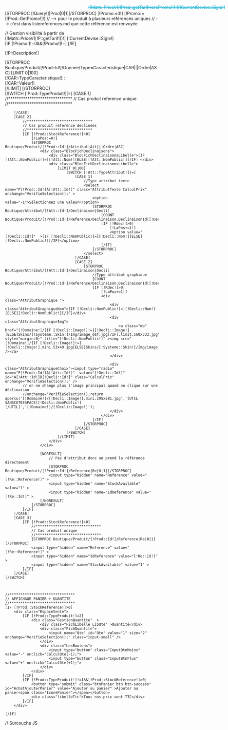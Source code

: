 [STORPROC [!Query!]|Prod|0|1][/STORPROC]
[!Promo:=0!]
[!Promo:=[!Prod::GetPromo!]!]
// --> pour le produit à plusieurs références uniques 
//      --> c'est dans listereferences.md que cette référence est renvoyée 
<div class="BlocFichTitre">
</div>
<div class="BlocFichContent">
	<div class="BlocFichPrix">
		// Gestion visibilité à partir de
		<div class="PrixDansFiche" id="tarif">[!Math::PriceV([!P::getTarif!])!] [!CurrentDevise::Sigle!]</div>
		[IF [!Promo!]!=0&&[!Promo!]!=]
			<div style="display:block;color:#01ACCF;font-size:14px;position:absolute;right:10px;text-decoration:line-through;top:44px;" id="tarifNonPromo">[!Math::PriceV([!Prod::getTarifHorsPromo!])!][!CurrentDevise::Sigle!]</div>
		[/IF]
	</div>
		<p>[!P::Description!]</p>
	<div class="BlocFichCaracteristique" >
		[STORPROC Boutique/Produit/[!Prod::Id!]/Donnee/Type=Caracteristique|CAR|||Ordre|ASC]
			[LIMIT 0|100]
				<div class="BlocFichLigneCaract">
					<span class="FichLibelle" >[!CAR::TypeCaracteristique!] : </span><br />
					<span class="FichValeurCaract">[!CAR::Valeur!]</span>
				</div>
			[/LIMIT]
		[/STORPROC]
	</div>
	[SWITCH [!Prod::TypeProduit!]|=]
		[CASE 1]
			//******************************
			// Cas produit reference unique 
			//******************************
			
		[/CASE]
		[CASE 2]
			//******************************
			// Cas produit reference declinées
			//******************************
			[IF [!Prod::StockReference!]>0]
				[!LaPos:=0!]
				[STORPROC Boutique/Produit/[!Prod::Id!]/Attribut|Att|||Ordre|ASC]
					<div class="BlocFichDeclinaisons">
						<div class="BlocFichDeclinaisonsLibelle">[IF [!Att::NomPublic!]=][!Att::Nom!][ELSE][!Att::NomPublic!][/IF] </div>
						<div class="BlocFichDeclinaisonsLibelle">
							[LIMIT 0|100]
								[SWITCH [!Att::TypeAttribut!]|=]
									[CASE 1]
										//Type attribut texte
										<select name="P[!Prod::Id!]A[!Att::Id!]" class="AttributTexte CalculPrix" onchange="VerifieSelection();" >
											<option value="-1">Sélectionnez une valeur</option>
											[STORPROC Boutique/Attribut/[!Att::Id!]/Declinaison|Decli]
												[COUNT Boutique/Produit/[!Prod::Id!]/Reference/Declinaison.DeclinaisonId([!Decli::Id!])&&Quantite>0&&Tarif>0|Rdec]
												[IF [!Rdec!]>0]
													[!LaPos+=1!]
													<option value="[!Decli::Id!]"  >[IF [!Decli::NomPublic!]=][!Decli::Nom!][ELSE][!Decli::NomPublic!][/IF]</option>
												[/IF]
											[/STORPROC]
										</select>
									[/CASE]
									[CASE 2]
										[STORPROC Boutique/Attribut/[!Att::Id!]/Declinaison|Decli]
											//Type attribut graphique
											[COUNT Boutique/Produit/[!Prod::Id!]/Reference/Declinaison.DeclinaisonId([!Decli::Id!])&&Quantite>0&&Tarif>0|Rdec]
											[IF [!Rdec!]>0]
												[!LaPos+=1!]
												<div class="AttributGraphique ">
													<div class="AttributGraphiqueNom">[IF [!Decli::NomPublic!]=][!Decli::Nom!][ELSE][!Decli::NomPublic!][/IF]</div>
													<div class="AttributGraphiqueImg">
														<a class="mb" href="[!Domaine!]/[IF [!Decli::Image!]!=][!Decli::Image!][ELSE]Skins/[!Systeme::Skin!]/Img/image_def.jpg[/IF].limit.560x533.jpg" style="margin:0;" title="[!Decli::NomPublic!]" ><img src="[!Domaine!]/[IF [!Decli::Image!]!=][!Decli::Image!].mini.53x49.jpg[ELSE]Skins/[!Systeme::Skin!]/Img/image_def.jpg.mini.53x49.jpg[/IF]" /></a>
													</div>
			
													<div class="AttributGraphiqueChoix"><input type="radio" name="P[!Prod::Id!]A[!Att::Id!]"  value="[!Decli::Id!]"  id="A[!Att::Id!]D[!Decli::Id!]" class="CalculPrix" onchange="VerifieSelection();" />
			// on ne change plus l'image principal quand on clique sur une déclinaison
			//onchange="VerifieSelection();return apercu('[!Domaine!]/[!Decli::Image!].mini.295x281.jpg','[UTIL SANSCOTEESPACE][!Decli::NomPublic!][/UTIL]','[!Domaine!]/[!Decli::Image!]');
													</div>
												</div>
											[/IF]
										[/STORPROC]
									[/CASE]
								[/SWITCH]
							[/LIMIT]
						</div>
					</div>
					
					[NORESULT]
						// Pas d'attribut donc on prend la référence directement
						[STORPROC Boutique/Produit/[!Prod::Id!]/Reference|Re|0|1][/STORPROC]
						<input type="hidden" name="Reference" value="[!Re::Reference!]" >
						<input type="hidden" name="StockAvailable" value="1" >
						<input type="hidden" name="IdReference" value="[!Re::Id!]" >
					[/NORESULT]
				[/STORPROC]
			[/IF]
		[/CASE]
		[CASE 3]
			[IF [!Prod::StockReference!]>0]
				//******************************
				// Cas produit unique
				//******************************
				[STORPROC Boutique/Produit/[!Prod::Id!]/Reference|Re|0|1][/STORPROC]
				<input type="hidden" name="Reference" value="[!Re::Reference!]" >
				<input type="hidden" name="IdReference" value="[!Re::Id!]" >
				<input type="hidden" name="StockAvailable" value="1" >
			[/IF]
		[/CASE]
	[/SWITCH]
	
	
	
	//******************************
	// AFFICHAGE PANIER + QUANTITE
	//******************************
	[IF [!Prod::StockReference!]>0]
		<div class="EspaceVente">
			[IF [!Prod::TypeProduit!]=2]
				<div class="GestionQuantite"  >
					<div class="FichLibelle LibQte" >Quantité</div>
					<div class="FichQuantite">
						<input name="Qte" id="Qte" value="1" size="2" onchange="VerifieSelection();" class="input-small" />
					</div>
					<div class="LesBoutons">
						<input type="button" class="InputBtnMoins" value="-" onclick="CalculQte(-1);">
						<input type="button" class="InputBtnPlus" value="+" onclick="CalculQte(+1);">
					</div>
				</div>
			[/IF]
			[IF [!Prod::TypeProduit!]!=1&&[!Prod::StockReference!]>0]
				<button type="submit" class="btnPanier btn btn-success" id="AchatAjouterPanier" value="Ajouter au panier" >Ajouter au panier<span class="IconePanier"></span></button>
				<div class="libelleTtc">Tous nos prix sont TTC</div>
			[/IF]
		</div>

	[/IF]

</div>



// Surcouche JS
<script type="text/javascript">

	$(document).ready(function () {
		$('#FicheProduit').submit(function(e) {
			//VerifieSelection();
			// on vérifie qu'on a sélectionné le produit que l'on voulait acheté
			var sel = $('.CalculPrix');
			var req = {};
			var initI=0;
			//On va chercher tous les combos et radios d'attributs
			$(sel).each(function (index,item){
				var attribut = $(item).get('name');
				var valeurattribut = -1;
				var attributclass = $(item).get('class');
				initI=1;	

				switch ($(item).get('type')){
					case "radio":
						if ($(item).get('checked')){
							
							valeurattribut = $(item).get('value');
							//On stocke les informations dans le tableau de requete
							req[attribut] = valeurattribut;
						}
					break;
					default:
						valeurattribut = $(item).val();
						//On stocke les informations dans le tableau de requete
						req[attribut] = valeurattribut;
					break;
				}
			});
			//On boucle sur req si une valeur est égale à -1 on sort
			for (var i in req){
				if (req[i]==-1) {
					toastr.warning("Merci de faire votre sélection avant d'ajouter au panier ");
					e.preventDefault();
					return;
				}
			};
			if (!(i)&& initI==1) {
				toastr.warning("Merci de faire votre sélection avant d'ajouter au panier ");
				e.preventDefault();
				return;
			}


		});

	});


	function VerifieSelection () {
		//initialisation
		var sel = $('.CalculPrix');
		var req = {};

		//On va chercher tous les combos et radios d'attributs
		sel.each(function (index,item){
			var attribut = $(item).attr('name');
			var valeurattribut = -1;
			var attributclass = $(item).attr('class');
			switch ($(item).attr('type')){
				case "radio":
					if ($(item).attr('checked')){
						valeurattribut = $(item).attr('value');
						//On stocke les informations dans le tableau de requete
						req[attribut] = valeurattribut;
					}
				break;
				default:
					valeurattribut = $(item).val();
					//On stocke les informations dans le tableau de requete
					req[attribut] = valeurattribut;
				break;
			}
		});
		//On boucle sur req si une valeur est égale à -1 on sort
		for (var i in req){
			if (req[i]==-1)return;
		};

		//On va chercher la quantite
		req.quantite = $('#Qte').val();

		// Desactive le bouton ajouter au panier tant qu'on a pas le retour JSON
		if($('#AchatAjouterPanier') != null){
			$('#AchatAjouterPanier').addClass('Disabled');
			$('#AchatAjouterPanier').attr('disabled','disabled');
		}

		//On execute la requete
		var r = $.getJSON('/Boutique/Produit/[!Prod::Id!]/getTarif.json',req)
			.fail(function (){
				toastr.error('probleme de connexion');
			})
			.done (function(json){
				//mettre à jour le champ tarif
				$('#tarif').html(json.price+' €');
				if($('#promo')==1) $('#tarifNonPromo').css('display', 'block');
				else {
					if($('#tarifNonPromo') != null) $('#tarifNonPromo').css('display', 'none');
				}
				if($('#tarifvisible') != null) $('#tarifvisible').css('display', 'none');
				$('#Reference').val(json.reference);
				
				//reactive le bouton ajouter au panier
				if($('#AchatAjouterPanier') != null && parseInt(json.StockAvailable)==1){
					$('#AchatAjouterPanier').unbind('click');
					 $('#AchatAjouterPanier').removeClass('Disabled');
					 $('#AchatAjouterPanier').removeAttr("disabled");
				}else if ($('#AchatAjouterPanier') != null){
					//on supprime tout evenement de click
					$('#AchatAjouterPanier').unbind('click');
					 $('#AchatAjouterPanier').removeAttr("disabled");
					$('#AchatAjouterPanier').click(function (e){
						e.preventDefault();
						toastr.error('stock insuffisant pour ce produit.');
					});
					
				}
		});	
	}


	function CalculQte(PlusMoins) {
		var Quantite= parseInt($('#Qte').val());
		var total= Quantite+parseFloat(PlusMoins);
		$('#Qte').val(total);
		if (total < 1) $('#Qte').val(1);
		VerifieSelection ();
	}



	// Gestion des onglets
//	window.addEvent("domready", function () { 
//		var onglets = $$('.ongletBloc');
//		var ongletsContenu = $$('.ongletDesc');
//		$('toutonglet').setStyle('display', 'block');
//		var rang=0;
//		ongletsContenu.each( function(contenu) {
//			if (rang!=0)contenu.setStyle('display', 'none');
//			rang++;
//		});
//		onglets.each(function(onglet) {
//			onglet.addEvent("click", function() { 
//				onglets.each( function(onglet) {
 //					onglet.removeClass('onglet_actif');
//				});
//				ongletsContenu.each( function(contenu) {
 //					contenu.setStyle('display', 'none');
//				});
//				this.addClass('onglet_actif');
//				var ladiv = 'ongletDesc' +this.id.substring(8);
//				$(ladiv).setStyle('display', 'block');
//			});
//		 });
//	});
</script>